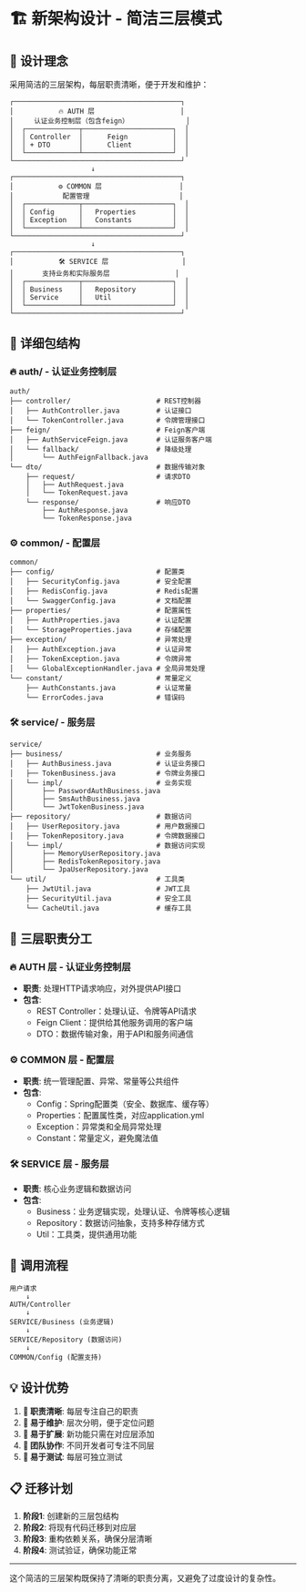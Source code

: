 # 🏗️ 新架构设计 - 简洁三层模式

## 🎯 设计理念

采用简洁的三层架构，每层职责清晰，便于开发和维护：

```
┌─────────────────────────────────────────┐
│           🔥 AUTH 层                     │
│     认证业务控制层（包含feign）              │
│  ┌─────────────┬──────────────────────┐  │
│  │ Controller  │      Feign           │  │
│  │ + DTO       │      Client          │  │
│  └─────────────┴──────────────────────┘  │
└─────────────────────────────────────────┘
                    ↓
┌─────────────────────────────────────────┐
│           ⚙️ COMMON 层                   │
│            配置管理                      │
│  ┌─────────────┬──────────────────────┐  │
│  │ Config      │   Properties         │  │
│  │ Exception   │   Constants          │  │
│  └─────────────┴──────────────────────┘  │
└─────────────────────────────────────────┘
                    ↓
┌─────────────────────────────────────────┐
│           🛠️ SERVICE 层                  │
│       支持业务和实际服务层                │
│  ┌─────────────┬──────────────────────┐  │
│  │ Business    │   Repository         │  │
│  │ Service     │   Util               │  │
│  └─────────────┴──────────────────────┘  │
└─────────────────────────────────────────┘
```

## 📁 详细包结构

### 🔥 auth/ - 认证业务控制层

```
auth/
├── controller/                     # REST控制器
│   ├── AuthController.java         # 认证接口
│   └── TokenController.java        # 令牌管理接口
├── feign/                          # Feign客户端
│   ├── AuthServiceFeign.java       # 认证服务客户端
│   └── fallback/                   # 降级处理
│       └── AuthFeignFallback.java
└── dto/                            # 数据传输对象
    ├── request/                    # 请求DTO
    │   ├── AuthRequest.java
    │   └── TokenRequest.java
    └── response/                   # 响应DTO
        ├── AuthResponse.java
        └── TokenResponse.java
```

### ⚙️ common/ - 配置层

```
common/
├── config/                         # 配置类
│   ├── SecurityConfig.java         # 安全配置
│   ├── RedisConfig.java            # Redis配置
│   └── SwaggerConfig.java          # 文档配置
├── properties/                     # 配置属性
│   ├── AuthProperties.java         # 认证配置
│   └── StorageProperties.java      # 存储配置
├── exception/                      # 异常处理
│   ├── AuthException.java          # 认证异常
│   ├── TokenException.java         # 令牌异常
│   └── GlobalExceptionHandler.java # 全局异常处理
└── constant/                       # 常量定义
    ├── AuthConstants.java          # 认证常量
    └── ErrorCodes.java             # 错误码
```

### 🛠️ service/ - 服务层

```
service/
├── business/                       # 业务服务
│   ├── AuthBusiness.java           # 认证业务接口
│   ├── TokenBusiness.java          # 令牌业务接口
│   └── impl/                       # 业务实现
│       ├── PasswordAuthBusiness.java
│       ├── SmsAuthBusiness.java
│       └── JwtTokenBusiness.java
├── repository/                     # 数据访问
│   ├── UserRepository.java         # 用户数据接口
│   ├── TokenRepository.java        # 令牌数据接口
│   └── impl/                       # 数据访问实现
│       ├── MemoryUserRepository.java
│       ├── RedisTokenRepository.java
│       └── JpaUserRepository.java
└── util/                           # 工具类
    ├── JwtUtil.java                # JWT工具
    ├── SecurityUtil.java           # 安全工具
    └── CacheUtil.java              # 缓存工具
```

## 🎯 三层职责分工

### 🔥 AUTH 层 - 认证业务控制层

- **职责**: 处理HTTP请求响应，对外提供API接口
- **包含**:
    - REST Controller：处理认证、令牌等API请求
    - Feign Client：提供给其他服务调用的客户端
    - DTO：数据传输对象，用于API和服务间通信

### ⚙️ COMMON 层 - 配置层

- **职责**: 统一管理配置、异常、常量等公共组件
- **包含**:
    - Config：Spring配置类（安全、数据库、缓存等）
    - Properties：配置属性类，对应application.yml
    - Exception：异常类和全局异常处理
    - Constant：常量定义，避免魔法值

### 🛠️ SERVICE 层 - 服务层

- **职责**: 核心业务逻辑和数据访问
- **包含**:
    - Business：业务逻辑实现，处理认证、令牌等核心逻辑
    - Repository：数据访问抽象，支持多种存储方式
    - Util：工具类，提供通用功能

## 🔄 调用流程

```
用户请求 
    ↓
AUTH/Controller 
    ↓
SERVICE/Business (业务逻辑)
    ↓
SERVICE/Repository (数据访问)
    ↓
COMMON/Config (配置支持)
```

## 💡 设计优势

1. **🎯 职责清晰**: 每层专注自己的职责
2. **🔧 易于维护**: 层次分明，便于定位问题
3. **🚀 易于扩展**: 新功能只需在对应层添加
4. **👥 团队协作**: 不同开发者可专注不同层
5. **🧪 易于测试**: 每层可独立测试

## 📋 迁移计划

1. **阶段1**: 创建新的三层包结构
2. **阶段2**: 将现有代码迁移到对应层
3. **阶段3**: 重构依赖关系，确保分层清晰
4. **阶段4**: 测试验证，确保功能正常

---

这个简洁的三层架构既保持了清晰的职责分离，又避免了过度设计的复杂性。
